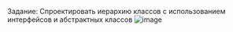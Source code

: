 Задание: Спроектировать иерархию классов с использованием интерфейсов и абстрактных классов
![image](https://github.com/user-attachments/assets/7e6cb53f-41a3-422a-8a93-1d2ca694baaa)
